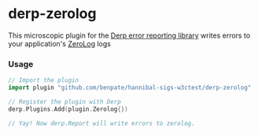 # derp-zerolog

This microscopic plugin for the [Derp error reporting library](https://github.com/benpate/derp) 
writes errors to your application's [ZeroLog](https://github.com/rs/zerolog) logs

### Usage
```go
// Import the plugin
import plugin "github.com/benpate/hannibal-sigs-w3ctest/derp-zerolog"

// Register the plugin with Derp
derp.Plugins.Add(plugin.Zerolog{})

// Yay! Now derp.Report will write errors to zerolog.
```